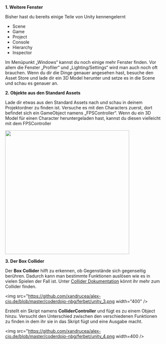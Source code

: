**1. Weitere Fenster**

Bisher hast du bereits einige Teile von Unity kennengelernt
 - Scene
 - Game
 - Project
 - Console
 - Hierarchy
 - Inspector
 
Im Menüpunkt „Windows“ kannst du noch einige mehr Fenster finden. 
Vor allem die Fenster „Profiler“ und „Lighting/Settings“ wird man auch noch oft brauchen.
Wenn du dir die Dinge genauer angesehen hast, besuche den Asset Store und lade dir ein 
3D Model herunter und setze es in die Scene und schau es genauer an.

**2. Objekte aus den Standard Assets**

Lade dir etwas aus den Standard Assets nach und schau in deinem Projektordner zu finden ist. Versuche es mit den Characters zuerst, dort befindet sich ein GameObject namens „FPSController“. Wenn du ein 3D Model für einen Character heruntergeladen hast, kannst du diesen vielleicht mit dem FPSController

<img src="https://github.com/xandrucea/alex-cio.de/blob/master/coderdojo-nbg/ferbet/unity_2.png" width="400" />

**3. Der Box Collider**

Der <strong>Box Collider</strong> hilft zu erkennen, ob Gegenstände sich gegenseitig berühren. Dadurch kann man bestimmte Funktionen auslösen wie es in vielen Spielen der Fall ist.
Unter <a href="https://docs.unity3d.com/ScriptReference/Collider.html">Collider Dokumentation</a> könnt ihr mehr zum Collider finden. 

<img src="https://github.com/xandrucea/alex-cio.de/blob/master/coderdojo-nbg/ferbet/unity_3.png width="400" />

Erstellt ein Skript namens <strong>ColliderController</strong> und fügt es zu einem Object hinzu. Versucht den Unterschied zwischen den verschiedenen Funktionen zu finden in dem ihr sie in das Skript fügt und eine Ausgabe macht.


<img src="https://github.com/xandrucea/alex-cio.de/blob/master/coderdojo-nbg/ferbet/unity_4.png width=400 />
